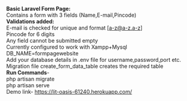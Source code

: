 ****Basic Laravel Form Page:****<br>
Contains a form with 3 fields (Name,E-mail,Pincode)<br>
**Validations added:**<br>
E-mail is checked for unique and format [a-z@a-z.a-z]<br>
Pincode for 6 digits<br>
Any field cannot be submitted empty<br>
Currently configured to work with Xampp+Mysql<br>
DB_NAME=formpagewebsite<br>
Add your database details in .env file for username,password,port etc.<br>
Migration file create_form_data_table creates the required table<br>
**Run Commands**-<br> 
php artisan migrate<br>
php artisan serve<br>
Demo link- https://lit-oasis-61240.herokuapp.com/ <br>
